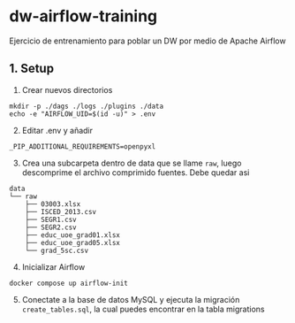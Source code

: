 # dw-airflow-training

Ejercicio de entrenamiento para poblar un DW por medio de Apache Airflow


## 1. Setup

1. Crear nuevos directorios
```
mkdir -p ./dags ./logs ./plugins ./data
echo -e "AIRFLOW_UID=$(id -u)" > .env
```

2. Editar .env y añadir
```
_PIP_ADDITIONAL_REQUIREMENTS=openpyxl
```

3. Crea una subcarpeta dentro de data que se llame `raw`, luego descomprime el archivo comprimido fuentes. Debe quedar asi
```
data
└── raw
    ├── 03003.xlsx
    ├── ISCED_2013.csv
    ├── SEGR1.csv
    ├── SEGR2.csv
    ├── educ_uoe_grad01.xlsx
    ├── educ_uoe_grad05.xlsx
    └── grad_5sc.csv
```

4. Inicializar Airflow
```
docker compose up airflow-init
```

5. Conectate a la base de datos MySQL y ejecuta la migración `create_tables.sql`, la cual puedes encontrar en la tabla migrations
